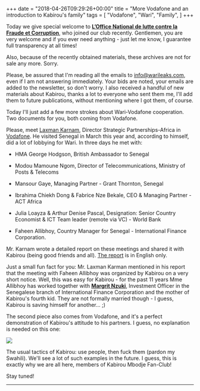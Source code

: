 +++
date = "2018-04-26T09:29:26+00:00"
title = "More Vodafone and an introduction to Kabirou's family"
tags = [
    "Vodafone",
    "Wari",
    "Family",
]
+++

Today we give special welcome to [**L’Office National de lutte contre la Fraude et Corruption**](http://ofnac.sn/), who joined our club recently. Gentlemen, you are very welcome and if you ever need anything - just let me know, I guarantee full transparency at all times!

<!--more-->

Also, because of the recently obtained materials, these archives are not for sale any more. Sorry.

Please, be assured that I'm reading all the emails to info@warileaks.com, even if I am not answering immediately. Your bids are noted, your emails are added to the newsletter, so don't worry. I also received a handful of new materials about Kabirou, thanks a lot to everyone who sent them me, I'll add them to future publications, without mentioning where I got them, of course.

Today I'll just add a few more strokes about Wari-Vodafone cooperation. Two documents for you, both coming from Vodafone.

Please, meet [Laxman Karnam](mailto:laxman.karnam@vodafone.com), Director Strategic Partnerships-Africa in [Vodafone](https://www.vodafone.com/). He visited Senegal in March this year and, according to himself, did a lot of lobbying for Wari. In three days he met with:

- HMA George Hodgson, British Ambassador to Senegal

- Modou Mamoune Ngom, Director of Telecommunications, Ministry of Posts & Telecoms

- Mansour Gaye, Managing Partner - Grant Thornton, Senegal

- Ibrahima Chiekh Dong & Fabrice Nze Bekale, CEO & Managing Partner - ACT Africa

- Julia Loayza & Arthur Denise Pascal, Designation: Senior Country Economist & ICT Team leader (remote via VC) - World Bank

- Faheen Allibhoy, Country Manager for Senegal - International Finance Corporation.

Mr. Karnam wrote a detailed report on these meetings and shared it with Kabirou (being good friends and all). [The report](https://res.cloudinary.com/vincentstradic/image/upload/v1524484343/postseven/Senegal_Visit_-_notes_March_2018_ver_1.0.pdf) is in English only.

Just a small fun fact for you: Mr. Laxman Karman mentioned in his report that the meeting with Faheen Allibhoy was organized by Kabirou on a very short notice. Well, this was easy for Kabirou - for the past 11 years Mme Allibhoy has worked together with [**Margrit Nzuki**](mailto:mnzuki@ifc.org), Investment Officer in the Senegalese branch of International Finance Corporation and the mother of Kabirou's fourth kid. They are not formally married though - I guess, Kabirou is saving himself for another... ;)

The second piece also comes from Vodafone, and it's a perfect demonstration of Kabirou's attitude to his partners. I guess, no explanation is needed on this one:

<div class="container" style="width:auto">
  <a target="blank" href="https://res.cloudinary.com/vincentstradic/image/upload/v1524484275/postseven/seven_pic_1.jpg">
    <img src="https://res.cloudinary.com/vincentstradic/image/upload/v1524484275/postseven/seven_pic_1.jpg" style="max-width:100%">
  </a>
</div>
<p>
 The usual tactics of Kabirou: use people, then fuck them (pardon my Swahili). We'll see a lot of such examples in the future. I guess, this is exactly why we are all here, members of Kabirou Mbodje Fan-Club!</p>

Stay tuned!

<hr>
